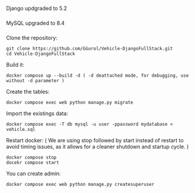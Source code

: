 ###

Django updgraded to 5.2

###
MySQL upgraded to 8.4

###
Clone the repository:
```
git clone https://github.com/GGurol/Vehicle-DjangoFullStack.git
cd Vehicle-DjangoFullStack
```
Build it:
```
docker compose up --build -d ( -d deattached mode, for debugging, use without -d parameter )
```
Create the tables:
```
docker compose exec web python manage.py migrate
```
Import the existings data:
```
docker compose exec -T db mysql -u user -ppassword mydatabase < vehicle.sql
```
Restart docker: ( We are using stop followed by start instead of restart to avoid timing issues, as it allows for a cleaner shutdown and startup cycle. )
```
docker compose stop 
docekr compose start
```
You can create admin:
```
docker compose exec web python manage.py createsuperuser
```
